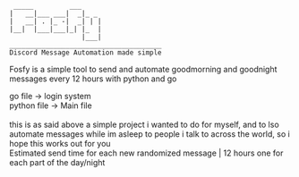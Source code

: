 ```
 _____         ___     
|   __|___ ___|  _|_ _ 
|   __| . |_ -|  _| | |
|__|  |___|___|_| |_  |
                  |___|
______________________________________
Discord Message Automation made simple    
```
Fosfy is a simple tool to send and automate goodmorning and goodnight messages every 12 hours with python and go

go file     -> login system <br>
python file -> Main file <br>
<br>
this is as said above a simple project i wanted to do for myself, and to lso automate messages while im asleep to people i talk to across the world, so i hope this works out for you 
<br>
Estimated send time for each new randomized message | 12 hours one for each part of the day/night
